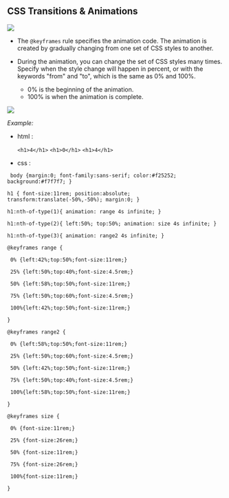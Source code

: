 ## CSS Transitions & Animations

![](https://miro.medium.com/max/2800/1*tQLb0ZSlFghqWmbzvUcZDA.png)

- The `@keyframes` rule specifies the animation code. The animation is created by gradually changing from one set of CSS styles to another.

- During the animation, you can change the set of CSS styles many times. Specify when the style change will happen in percent, or with the keywords "from" and "to", which is the same as 0% and 100%.
  - 0% is the beginning of the animation.
  - 100% is when the animation is complete.

![](https://www.edureka.co/blog/wp-content/uploads/2019/09/Keyframe-528x297.jpg)

_Example:_

- html :

  `<h1>4</h1>`
  `<h1>0</h1>`
  `<h1>4</h1>`

- css :

` body {margin:0; font-family:sans-serif; color:#f25252; background:#f7f7f7; }`

`h1 { font-size:11rem; position:absolute; transform:translate(-50%,-50%); margin:0; }`

`h1:nth-of-type(1){ animation: range 4s infinite; }`

`h1:nth-of-type(2){ left:50%; top:50%; animation: size 4s infinite; }`

`h1:nth-of-type(3){ animation: range2 4s infinite; }`

`@keyframes range {`

` 0% {left:42%;top:50%;font-size:11rem;}`

` 25% {left:50%;top:40%;font-size:4.5rem;}`

` 50% {left:58%;top:50%;font-size:11rem;}`

` 75% {left:50%;top:60%;font-size:4.5rem;}`

` 100%{left:42%;top:50%;font-size:11rem;}`

`}`

`@keyframes range2 {`

` 0% {left:58%;top:50%;font-size:11rem;}`

` 25% {left:50%;top:60%;font-size:4.5rem;}`

` 50% {left:42%;top:50%;font-size:11rem;}`

` 75% {left:50%;top:40%;font-size:4.5rem;}`

` 100%{left:58%;top:50%;font-size:11rem;}`

`}`

`@keyframes size {`

` 0% {font-size:11rem;}`

` 25% {font-size:26rem;}`

` 50% {font-size:11rem;}`

` 75% {font-size:26rem;}`

` 100%{font-size:11rem;}`

`}`
